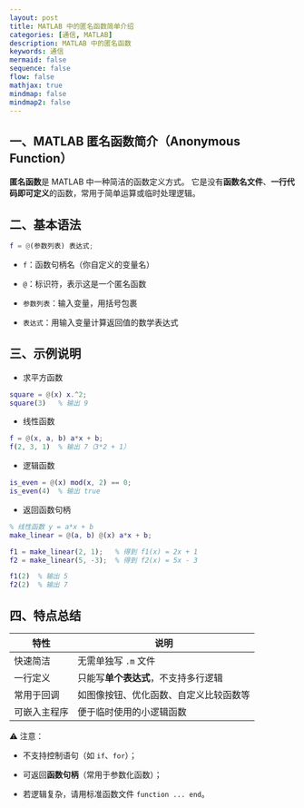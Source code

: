 ```yaml
---
layout: post
title: MATLAB 中的匿名函数简单介绍
categories: [通信, MATLAB]
description: MATLAB 中的匿名函数
keywords: 通信
mermaid: false
sequence: false
flow: false
mathjax: true
mindmap: false
mindmap2: false
---
```

<!-- markdownlint-disable MD029 -->
## 一、MATLAB 匿名函数简介（Anonymous Function）

**匿名函数**是 MATLAB 中一种简洁的函数定义方式。
它是没有**函数名文件**、**一行代码即可定义**的函数，常用于简单运算或临时处理逻辑。

## 二、基本语法

```matlab
f = @(参数列表) 表达式;
```

- `f`：函数句柄名（你自定义的变量名）

- `@`：标识符，表示这是一个匿名函数

- `参数列表`：输入变量，用括号包裹

- `表达式`：用输入变量计算返回值的数学表达式

## 三、示例说明

- 求平方函数

```matlab
square = @(x) x.^2;
square(3)   % 输出 9
```

- 线性函数

```matlab
f = @(x, a, b) a*x + b;
f(2, 3, 1)  % 输出 7（3*2 + 1）
```

- 逻辑函数

```matlab
is_even = @(x) mod(x, 2) == 0;
is_even(4)  % 输出 true
```

- 返回函数句柄

```matlab
% 线性函数 y = a*x + b
make_linear = @(a, b) @(x) a*x + b;

f1 = make_linear(2, 1);   % 得到 f1(x) = 2x + 1
f2 = make_linear(5, -3);  % 得到 f2(x) = 5x - 3

f1(2)  % 输出 5
f2(2)  % 输出 7
```

## 四、特点总结

| 特性     | 说明                   |
| ------ | -------------------- |
| 快速简洁   | 无需单独写 `.m` 文件        |
| 一行定义   | 只能写**单个表达式**，不支持多行逻辑 |
| 常用于回调  | 如图像按钮、优化函数、自定义比较函数等  |
| 可嵌入主程序 | 便于临时使用的小逻辑函数         |

⚠️ 注意：

- 不支持控制语句（如 `if`、`for`）；

- 可返回**函数句柄**（常用于参数化函数）；

- 若逻辑复杂，请用标准函数文件 `function ... end`。

